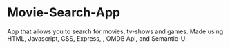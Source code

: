 # Movie-Search-App
App that allows you to search for movies, tv-shows and games. Made using HTML, Javascript, CSS, Express, , OMDB Api, and Semantic-UI
